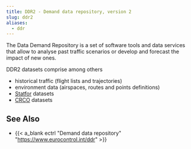 ```yaml
---
title: DDR2 - Demand data repository, version 2
slug: ddr2
aliases:
  - ddr
---
```


The Data Demand Repository is a set of software tools and data services that
allow to analyse past traffic scenarios or develop and forecast the impact of new
ones.

DDR2 datasets comprise among others

* historical traffic (flight lists and trajectories)
* environment data (airspaces, routes and points definitions)
* [Statfor](statfor.md) datasets
* [CRCO](crco.md) datasets



## See Also

* {{< a_blank ectrl "Demand data repository" "https://www.eurocontrol.int/ddr" >}}
